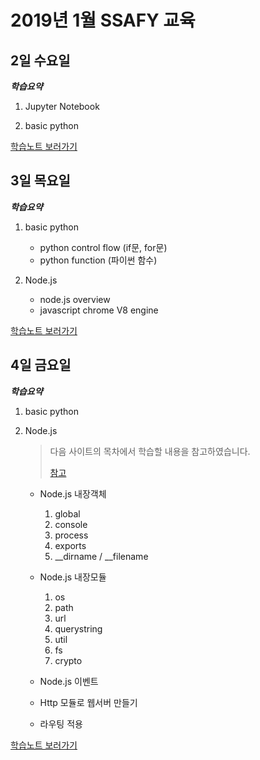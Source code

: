 # 2019년 1월 SSAFY 교육

## 2일 수요일

***학습요약***

1. Jupyter Notebook

2. basic python

[학습노트 보러가기](days/0102.md)

## 3일 목요일

***학습요약***

1. basic python

    - python control flow (if문, for문)
    - python function (파이썬 함수)

2. Node.js

    - node.js overview
    - javascript chrome V8 engine

[학습노트 보러가기](days/0103.md)

## 4일 금요일

***학습요약***

1. basic python


2. Node.js
    
    > 다음 사이트의 목차에서 학습할 내용을 참고하였습니다.
    >
    > [참고](https://opentutorials.org/module/938)
    
    - Node.js 내장객체
        
        1. global 
        2. console
        3. process
        4. exports
        5. __dirname / __filename

    - Node.js 내장모듈 
        
        1. os
        2. path
        3. url
        4. querystring
        5. util
        6. fs
        7. crypto
    
    - Node.js 이벤트

    - Http 모듈로 웹서버 만들기
    
    - 라우팅 적용

[학습노트 보러가기](days/0104.md)